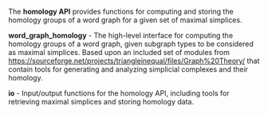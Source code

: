 The **homology API** provides functions for computing and storing the homology groups of a word graph for a given set of maximal simplices. 

**word_graph_homology** - The high-level interface for computing the homology groups of a word graph, given subgraph types to be considered as maximal simplices. Based upon an included set of modules from https://sourceforge.net/projects/triangleinequal/files/Graph%20Theory/ that contain tools for generating and analyzing simplicial complexes and their homology.

**io** - Input/output functions for the homology API, including tools for retrieving maximal simplices and storing homology data.